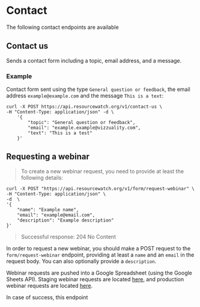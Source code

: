 # Contact

The following contact endpoints are available


## Contact us

Sends a contact form including a topic, email address, and a message. 


### Example

Contact form sent using the type `General question or feedback`, the email address `example@example.com` and the message `This is a text`:

```shell
curl -X POST https://api.resourcewatch.org/v1/contact-us \
-H "Content-Type: application/json" -d \
    '{
        "topic": "General question or feedback",
        "email": "example.example@vizzuality.com",
        "text": "This is a test"
    }'
```

## Requesting a webinar

> To create a new webinar request, you need to provide at least the following details:

```shell
curl -X POST "https://api.resourcewatch.org/v1/form/request-webinar" \
-H "Content-Type: application/json" \
-d  \
'{
    "name": "Example name",
    "email": "example@email.com",
    "description": "Example description"
}'
```

> Successful response: 204 No Content

In order to request a new webinar, you should make a POST request to the `form/request-webinar` endpoint, providing at least a `name` and an `email` in the request body. You can also optionally provide a `description`.

Webinar requests are pushed into a Google Spreadsheet (using the Google Sheets API). Staging webinar requests are located [here](https://docs.google.com/spreadsheets/d/1JsXX7aE_XlJm-WWhs6wM5IW0UfLi-K9OmOx0mkIb0uA/edit?usp=sharing), and production webinar requests are located [here](https://docs.google.com/spreadsheets/d/1zqiimFua1Lnm9KM4ki_njCaMuRhaPBif30zbvxIZWa4/edit?usp=sharing).

In case of success, this endpoint
